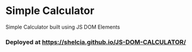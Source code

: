 # Simple Calculator

Simple Calculator built using JS DOM Elements


### Deployed at  https://shelcia.github.io/JS-DOM-CALCULATOR/
